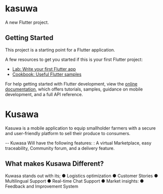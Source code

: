 # kasuwa


A new Flutter project.

## Getting Started

This project is a starting point for a Flutter application.

A few resources to get you started if this is your first Flutter project:

- [Lab: Write your first Flutter app](https://docs.flutter.dev/get-started/codelab)
- [Cookbook: Useful Flutter samples](https://docs.flutter.dev/cookbook)

For help getting started with Flutter development, view the
[online documentation](https://docs.flutter.dev/), which offers tutorials,
samples, guidance on mobile development, and a full API reference.


# Kusawa
Kasuwa is a mobile application to equip smallholder farmers with a secure and
user-friendly platform to sell their produce to consumers.

-- Kuwasa Will have the following features: : A virtual Marketplace, easy traceability, Community forum, and a delivery feature.

## What makes Kusawa Different?
Kuwasa stands out with its;
● Logistics optimization
● Customer Stories
● Multilingual Support
● Real-time Chat Support
● Market insights:
● Feedback and Improvement System